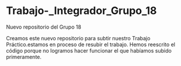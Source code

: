 # Trabajo-_Integrador_Grupo_18
Nuevo repositorio del Grupo 18

Creamos este nuevo repositorio para subtir nuestro Trabajo Práctico.estamos en proceso de resubir el trabajo. Hemos reescrito el código porque no logramos hacer funcionar el que habíamos subido primeramente. 
